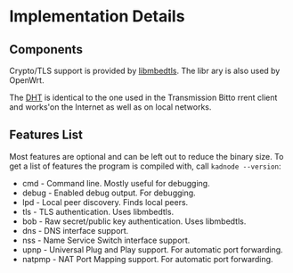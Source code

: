 # Implementation Details


## Components

Crypto/TLS support is provided by [libmbedtls](https://github.com/ARMmbed/mbedtls/). The libr
ary is also used by OpenWrt.

The [DHT](https://github.com/jech/dht) is identical to the one used in the Transmission Bitto
rrent client and works'on the Internet as well as on local networks.

## Features List

Most features are optional and can be left out to reduce the binary size.
To get a list of features the program is compiled with, call `kadnode --version`:

* cmd - Command line. Mostly useful for debugging.
* debug - Enabled debug output. For debugging.
* lpd - Local peer discovery. Finds local peers.
* tls - TLS authentication. Uses libmbedtls.
* bob - Raw secret/public key authentication. Uses libmbedtls.
* dns - DNS interface support.
* nss - Name Service Switch interface support.
* upnp - Universal Plug and Play support. For automatic port forwarding.
* natpmp - NAT Port Mapping support. For automatic port forwarding.

